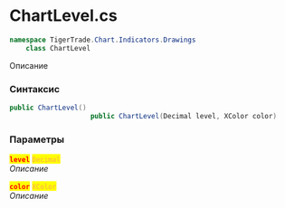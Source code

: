 
# ChartLevel.cs
```csharp
namespace TigerTrade.Chart.Indicators.Drawings  
    class ChartLevel
```

Описание

### Синтаксис
```csharp
public ChartLevel()
                    public ChartLevel(Decimal level, XColor color)
```

### Параметры  
<mark style="color:red;">**`level`**</mark> <mark style="color: rgb(255, 166, 87);">`Decimal`</mark>  
 *Описание*  
  
<mark style="color:red;">**`color`**</mark> <mark style="color: rgb(255, 166, 87);">`XColor`</mark>  
 *Описание*  
  

                    
                    